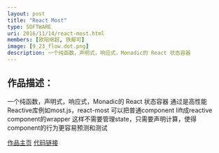 ```yaml
---
layout: post
title: "React Most"
type: SOFTWARE
uri: 2016/11/14/react-most.html
members: [欧阳继超, 铁鄢可]
image: [9_23_flow.dot.png]
description: 一个纯函数，声明式，响应式，Monadic的 React 状态容器
---
```

<h2>作品描述：</h2>

一个纯函数，声明式，响应式，Monadic的 React 状态容器
通过是高性能Reactive库例如most.js，react-most 可以把普通component lift成reactive component的wrapper
这样不需要管理state，只需要声明计算，使得component的行为更容易预测和测试

[作品主页][MainPage] [代码链接][CodeBase]

[CodeBase]: https://github.com/reactive-react/react-most
[MainPage]: https://github.com/reactive-react/react-most
